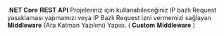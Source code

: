  .𝐍𝐄𝐓 𝐂𝐨𝐫𝐞 𝐑𝐄𝐒𝐓 𝐀𝐏𝐈 Projeleriniz için kullanabileceğiniz IP bazlı Request yasaklaması yapmamızı veya IP Bazlı Request izni vermemizi sağlayan 𝐌𝐢𝐝𝐝𝐥𝐞𝐰𝐚𝐫𝐞 (Ara Katman Yazılımı) Yapısı. ( 𝐂𝐮𝐬𝐭𝐨𝐦 𝐌𝐢𝐝𝐝𝐥𝐞𝐰𝐚𝐫𝐞 )
